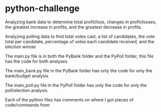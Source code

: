 # python-challenge
Analyzing bank data to determine total profit/loss, changes in profit/losses, the greatest increase in profits, and the greatest decrease in profits.

Analyzing polling data to find total votes cast, a list of candidates, the vote total per candidate, percentage of votes each candidate received, and the election winner.


The main.py file is in both the PyBank folder and the PyPoll folder, this file has the code for both analyses

The main_bank.py file in the PyBank folder has only the code for only the bank/budget analysis

The main_poll.py file in the PyPoll folder has only the code for only the poll/election analysis

Each of the python files has comments on where I got pieces of code/commands from

